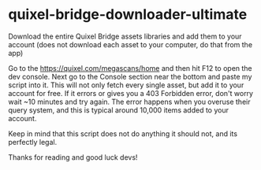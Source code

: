 # quixel-bridge-downloader-ultimate
Download the entire Quixel Bridge assets libraries and add them to your account (does not download each asset to your computer, do that from the app)


Go to the https://quixel.com/megascans/home and then hit F12 to open the dev console. 
Next go to the Console section near the bottom and paste my script into it. This will not only fetch every single asset, but add it to your account for free. If it errors or gives you a 403 Forbidden error, don't worry wait ~10 minutes and try again. The error happens when you overuse their query system, and this is typical around 10,000 items added to your account. 

Keep in mind that this script does not do anything it should not, and its perfectly legal.

Thanks for reading and good luck devs!
